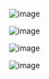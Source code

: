 ![image](https://github.com/user-attachments/assets/5245a4ef-55e9-4a1d-b5f2-af24aacfae1b)

![image](https://github.com/user-attachments/assets/87404abc-f129-43d2-904f-c37cb2bf4a74)

![image](https://github.com/user-attachments/assets/5bebd19a-7d2f-4a28-a5d7-081c580c09f8)

![image](https://github.com/user-attachments/assets/da6f47ee-6654-4e5a-a3e0-6cb20cef7652)

